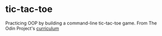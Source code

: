 # tic-tac-toe

Practicing OOP by building a command-line tic-tac-toe game.
From The Odin Project's [curriculum](https://www.theodinproject.com/courses/ruby-programming/lessons/oop)
